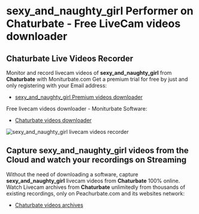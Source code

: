 # sexy_and_naughty_girl Performer on Chaturbate - Free LiveCam videos downloader

## Chaturbate Live Videos Recorder

Monitor and record livecam videos of **sexy_and_naughty_girl** from **Chaturbate** with Moniturbate.com
Get a premium trial for free by just and only registering with your Email address:
* [sexy_and_naughty_girl Premium videos downloader](https://moniturbate.com/request-demo-licence-key.html)

Free livecam videos downloader - Moniturbate Software:
* [Chaturbate videos downloader](https://moniturbate.com/moniturbate-download-software.html)

![sexy_and_naughty_girl livecam videos recorder](https://peachurnet.com/templates/moniturbate-software.png)


## Capture sexy_and_naughty_girl videos from the Cloud and watch your recordings on Streaming

Without the need of downloading a software, capture **sexy_and_naughty_girl** livecam videos from **Chaturbate** 100% online.
Watch Livecam archives from **Chaturbate** unlimitedly from thousands of existing recordings, only on Peachurbate.com and its websites network:
* [Chaturbate videos archives](https://peachurnet.com/)